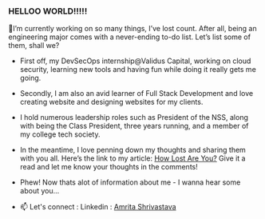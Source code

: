 ### HELLOO WORLD!!!!!

🔭I’m currently working on so many things, I’ve lost count. After all, being an engineering major comes with a never-ending to-do list. Let’s list some of them, shall we?
- First off, my DevSecOps internship@Validus Capital, working on cloud security, learning new tools and having fun while doing it really gets me going.
- Secondly, I am also an avid learner of Full Stack Development and love creating website and designing websites for my clients.
- I hold numerous leadership roles such as President of the NSS, along with being the Class President, three years running, and a member of my college tech society.
- In the meantime, I love penning down my thoughts and sharing them with you all. Here’s the link to my article: [How Lost Are You?](https://medium.com/@amriii/how-lost-are-you-68f8d3cf9d31) Give it a read and let me know your thoughts in the comments! 

- Phew! Now thats alot of information about me - I wanna hear some about you...
  
- 📫 Let's connect : Linkedin : [Amrita Shrivastava](https://www.linkedin.com/in/amrita-shrivastava-967a28202/)
